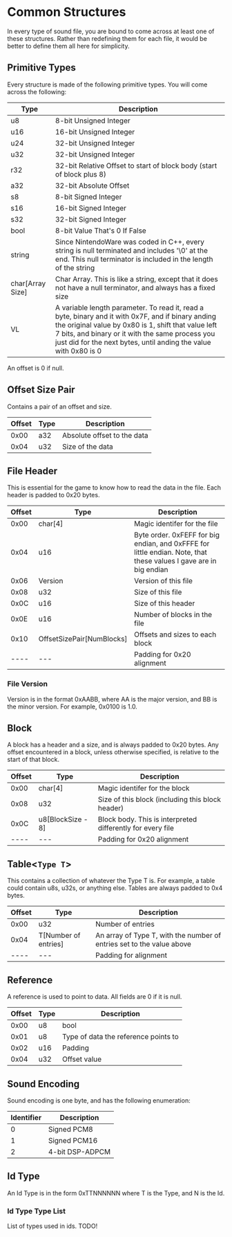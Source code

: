 # Common Structures
In every type of sound file, you are bound to come across at least one of these structures. Rather than redefining them for each file, it would be better to define them all here for simplicity.

## Primitive Types
Every structure is made of the following primitive types. You will come across the following:

| **Type** | **Description** |
|----------|-----------------|
|u8|8-bit Unsigned Integer|
|u16|16-bit Unsigned Integer|
|u24|32-bit Unsigned Integer|
|u32|32-bit Unsigned Integer|
|r32|32-bit Relative Offset to start of block body (start of block plus 8)|
|a32|32-bit Absolute Offset|
|s8|8-bit Signed Integer|
|s16|16-bit Signed Integer|
|s32|32-bit Signed Integer|
|bool|8-bit Value That's 0 If False|
|string|Since NintendoWare was coded in C++, every string is null terminated and includes '\0' at the end. This null terminator is included in the length of the string|
|char[Array Size]|Char Array. This is like a string, except that it does not have a null terminator, and always has a fixed size|
|VL|A variable length parameter. To read it, read a byte, binary and it with 0x7F, and if binary anding the original value by 0x80 is 1, shift that value left 7 bits, and binary or it with the same process you just did for the next bytes, until anding the value with 0x80 is 0|

An offset is 0 if null.

## Offset Size Pair
Contains a pair of an offset and size.

| **Offset** | **Type** | **Description** |
|------------|----------|-----------------|
|0x00|a32|Absolute offset to the data|
|0x04|u32|Size of the data|

## File Header
This is essential for the game to know how to read the data in the file. Each header is padded to 0x20 bytes.

| **Offset** | **Type** | **Description** |
|------------|----------|-----------------|
|0x00|char[4]|Magic identifer for the file|
|0x04|u16|Byte order. 0xFEFF for big endian, and 0xFFFE for little endian. Note, that these values I gave are in big endian|
|0x06|Version|Version of this file|
|0x08|u32|Size of this file|
|0x0C|u16|Size of this header|
|0x0E|u16|Number of blocks in the file|
|0x10|OffsetSizePair[NumBlocks]|Offsets and sizes to each block|
|----|---|Padding for 0x20 alignment|

### File Version
Version is in the format 0xAABB, where AA is the major version, and BB is the minor version. For example, 0x0100 is 1.0.

## Block
A block has a header and a size, and is always padded to 0x20 bytes. Any offset encountered in a block, unless otherwise specified, is relative to the start of that block.

| **Offset** | **Type** | **Description** |
|------------|----------|-----------------|
|0x00|char[4]|Magic identifer for the block|
|0x08|u32|Size of this block (including this block header)|
|0x0C|u8[BlockSize - 8]|Block body. This is interpreted differently for every file|
|----|---|Padding for 0x20 alignment|

## Table<`Type T`>
This contains a collection of whatever the Type T is. For example, a table could contain u8s, u32s, or anything else. Tables are always padded to 0x4 bytes.

| **Offset** | **Type** | **Description** |
|------------|----------|-----------------|
|0x00|u32|Number of entries|
|0x04|T[Number of entries]|An array of Type T, with the number of entries set to the value above|
|----|---|Padding for alignment|

## Reference
A reference is used to point to data. All fields are 0 if it is null.

| **Offset** | **Type** | **Description** |
|------------|----------|-----------------|
|0x00|u8|bool|If the offset is relative to the start of the block body (start of the block plus 8)|
|0x01|u8|Type of data the reference points to|
|0x02|u16|Padding|
|0x04|u32|Offset value|

## Sound Encoding
Sound encoding is one byte, and has the following enumeration:

| **Identifier** | **Description** |
|----------------|-----------------|
|0|Signed PCM8|
|1|Signed PCM16|
|2|4-bit DSP-ADPCM|

## Id Type
An Id Type is in the form 0xTTNNNNNN where T is the Type, and N is the Id.

### Id Type Type List
List of types used in ids. TODO!